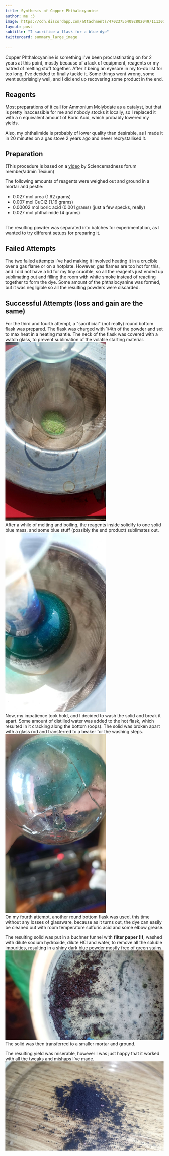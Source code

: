 ```yaml
---
title: Synthesis of Copper Phthalocyanine 
author: me :3
image: https://cdn.discordapp.com/attachments/470237554092802049/1113019311636889620/IMG20230530111656.jpg 
layout: post
subtitle: "I sacrifice a flask for a blue dye" 
twittercard: summary_large_image

---
```


Copper Phthalocyanine is something I've been procrastinating on for 2 years at this point, mostly because of a lack of equipment, reagents or my hatred of melting stuff together. After it being an eyesore in my to-do list for too long, I've decided to finally tackle it. Some things went wrong, some went surprisingly well, and I did end up recovering some product in the end. 

## Reagents
Most preparations of it call for Ammonium Molybdate as a catalyst, but that is pretty inaccessible for me and nobody stocks it locally, so I replaced it with a n equivalent amount of Boric Acid, which probably lowered my yields.

Also, my phthalimide is probably of lower quality than desirable, as I made it in 20 minutes on a gas stove 2 years ago and never recrystallised it.

## Preparation
(This procedure is based on a [video](https://www.youtube.com/watch?v=Mnx6PBFBGik) by Sciencemadness forum member/admin Texium)

The following amounts of reagents were weighed out and ground in a mortar and pestle: 

- 0.027 mol urea (1.62 grams)
- 0.007 mol CuCl2 (1.16 grams)
- 0.00002 mol boric acid (0.001 grams) (just a few specks, really)
- 0.027 mol phthalimide (4 grams)

<br>
The resulting powder was separated into batches for experimentation, as I wanted to try different setups for preparing it.

## Failed Attempts
The two failed attempts I've had making it involved heating it in a crucible over a gas flame or on a hotplate. However, gas flames are too hot for this, and I did not have a lid for my tiny crucible, so all the reagents just ended up sublimating out and filling the room with white smoke instead of reacting together to form the dye. Some amount of the phthalocyanine was formed, but it was negligible so all the resulting powders were discarded.

## Successful Attempts (loss and gain are the same)
For the third and fourth attempt, a "sacrificial" (not really) round bottom flask was prepared. The flask was charged with 1/4th of the powder and set to max heat in a heating mantle. The neck of the flask was covered with a watch glass, to prevent sublimation of the volatile starting material. 
<br><img src="/assets/images/phthalocyanine_start.jpg" width="320" alt="A flask in a heating mantle filled with a greenish white powder" title="green powder"><br>
After a while of melting and boiling, the reagents inside solidify to one solid blue mass, and some blue stuff (possibly the end product) sublimates out. 
<br><img src="/assets/images/phthalocyanine_sublime.png" width="320" alt="Shiny greenish-blue crystals sublimating on the top of a round bottom flask" title="pretty,,,,"><br>
Now, my impatience took hold, and I decided to wash the solid and break it apart. Some amount of distilled water was added to the hot flask, which resulted in it cracking along the bottom (oops). The solid was broken apart with a glass rod and transferred to a beaker for the washing steps.
<br><img src="/assets/images/phthalocyanine_crack.jpg" width="320" alt="A cracked round bottom flask with a stir rod inside of it slightly covered in blue crystals" title="flask destroyed with facts and logic"><br>
On my fourth attempt, another round bottom flask was used, this time without any losses of glassware, because as it turns out, the dye can easily be cleaned out with room temperature sulfuric acid and some elbow grease. 

The resulting solid was put in a buchner funnel with **filter paper (!)**, washed with dilute sodium hydroxide, dilute HCl and water, to remove all the soluble impurities, resulting in a shiny dark blue powder mostly free of green stains. 
<br><img src="/assets/images/phthalocyanine_filter.jpg" width="520" alt="Dark blue crystals in a filter funnel on top of a filter paper with some green stains and blue impurities on it" title="gunky"><br>
The solid was then transferred to a smaller mortar and ground.

The resulting yield was miserable, however I was just happy that it worked with all the tweaks and mishaps I've made.
<br><img src="/assets/images/phthalocyanine_product.jpg" width="520" alt="A very very dark blue powder in a dish" title="0% yield"><br>
